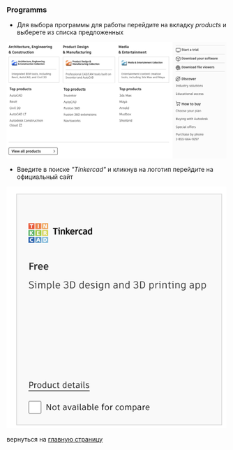  ### Programms
- Для выбора программы для работы перейдите на вкладку *products* и выберете из списка предложенных

![](./img/programs.png)

- Введите в поиске _"Tinkercad"_ и кликнув на логотип перейдите на официальный сайт 

![](./img/tinkercad.png)

вернуться на [главную страницу](./project.md)